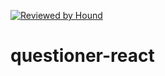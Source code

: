 [![Reviewed by Hound](https://img.shields.io/badge/Reviewed_by-Hound-8E64B0.svg)](https://houndci.com)
# questioner-react
